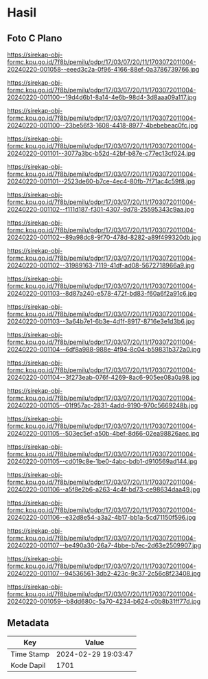 # Hasil

## Foto C Plano

https://sirekap-obj-formc.kpu.go.id/7f8b/pemilu/pdpr/17/03/07/20/11/1703072011004-20240220-001058--eeed3c2a-0f96-4166-88ef-0a3786739766.jpg

https://sirekap-obj-formc.kpu.go.id/7f8b/pemilu/pdpr/17/03/07/20/11/1703072011004-20240220-001100--19d4d6b1-8a14-4e6b-98d4-3d8aaa09a117.jpg

https://sirekap-obj-formc.kpu.go.id/7f8b/pemilu/pdpr/17/03/07/20/11/1703072011004-20240220-001100--23be56f3-1608-4418-8977-4bebebeac0fc.jpg

https://sirekap-obj-formc.kpu.go.id/7f8b/pemilu/pdpr/17/03/07/20/11/1703072011004-20240220-001101--3077a3bc-b52d-42bf-b87e-c77ec13cf024.jpg

https://sirekap-obj-formc.kpu.go.id/7f8b/pemilu/pdpr/17/03/07/20/11/1703072011004-20240220-001101--2523de60-b7ce-4ec4-80fb-7f71ac4c59f8.jpg

https://sirekap-obj-formc.kpu.go.id/7f8b/pemilu/pdpr/17/03/07/20/11/1703072011004-20240220-001102--f111d187-f301-4307-9d78-25595343c9aa.jpg

https://sirekap-obj-formc.kpu.go.id/7f8b/pemilu/pdpr/17/03/07/20/11/1703072011004-20240220-001102--89a98dc8-9f70-478d-8282-a89f499320db.jpg

https://sirekap-obj-formc.kpu.go.id/7f8b/pemilu/pdpr/17/03/07/20/11/1703072011004-20240220-001102--31989163-7119-41df-ad08-5672718966a9.jpg

https://sirekap-obj-formc.kpu.go.id/7f8b/pemilu/pdpr/17/03/07/20/11/1703072011004-20240220-001103--8d87a240-e578-472f-bd83-f60a6f2a91c6.jpg

https://sirekap-obj-formc.kpu.go.id/7f8b/pemilu/pdpr/17/03/07/20/11/1703072011004-20240220-001103--3a64b7e1-6b3e-4d1f-8917-8716e3e1d3b6.jpg

https://sirekap-obj-formc.kpu.go.id/7f8b/pemilu/pdpr/17/03/07/20/11/1703072011004-20240220-001104--6df8a988-988e-4f94-8c04-b59831b372a0.jpg

https://sirekap-obj-formc.kpu.go.id/7f8b/pemilu/pdpr/17/03/07/20/11/1703072011004-20240220-001104--3f273eab-076f-4269-8ac6-905ee08a0a98.jpg

https://sirekap-obj-formc.kpu.go.id/7f8b/pemilu/pdpr/17/03/07/20/11/1703072011004-20240220-001105--01f957ac-2831-4add-9190-970c5669248b.jpg

https://sirekap-obj-formc.kpu.go.id/7f8b/pemilu/pdpr/17/03/07/20/11/1703072011004-20240220-001105--503ec5ef-a50b-4bef-8d66-02ea98826aec.jpg

https://sirekap-obj-formc.kpu.go.id/7f8b/pemilu/pdpr/17/03/07/20/11/1703072011004-20240220-001105--cd019c8e-1be0-4abc-bdb1-d910569ad144.jpg

https://sirekap-obj-formc.kpu.go.id/7f8b/pemilu/pdpr/17/03/07/20/11/1703072011004-20240220-001106--a5f8e2b6-a263-4c4f-bd73-ce98634daa49.jpg

https://sirekap-obj-formc.kpu.go.id/7f8b/pemilu/pdpr/17/03/07/20/11/1703072011004-20240220-001106--e32d8e54-a3a2-4b17-bb1a-5cd71150f596.jpg

https://sirekap-obj-formc.kpu.go.id/7f8b/pemilu/pdpr/17/03/07/20/11/1703072011004-20240220-001107--be490a30-26a7-4bbe-b7ec-2d63e2509907.jpg

https://sirekap-obj-formc.kpu.go.id/7f8b/pemilu/pdpr/17/03/07/20/11/1703072011004-20240220-001107--94536561-3db2-423c-9c37-2c56c8f23408.jpg

https://sirekap-obj-formc.kpu.go.id/7f8b/pemilu/pdpr/17/03/07/20/11/1703072011004-20240220-001059--b8dd680c-5a70-4234-b624-c0b8b31ff77d.jpg


## Metadata

| Key        | Value               |
| ---------- | ------------------- |
| Time Stamp | 2024-02-29 19:03:47 |
| Kode Dapil | 1701                |



